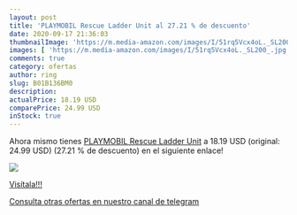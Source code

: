 ```yaml
---
layout: post
title: 'PLAYMOBIL Rescue Ladder Unit al 27.21 % de descuento'
date: 2020-09-17 21:36:03
thumbnailImage: 'https://m.media-amazon.com/images/I/51rq5Vcx4oL._SL200_.jpg'
images: [ 'https://m.media-amazon.com/images/I/51rq5Vcx4oL._SL200_.jpg' ]
comments: true
category: ofertas
author: ring
slug: B01B136BM0
description:
actualPrice: 18.19 USD
comparePrice: 24.99 USD
inStock: true
---
```


Ahora mismo tienes [PLAYMOBIL Rescue Ladder Unit](https://www.amazon.com/dp/B01B136BM0/?tag=redken08-20) a 18.19 USD (original: 24.99 USD) (27.21 %  de descuento) en el siguiente enlace!

[![](https://m.media-amazon.com/images/I/51rq5Vcx4oL._SL200_.jpg)](https://www.amazon.com/dp/B01B136BM0/?tag=redken08-20)

[Visítala!!!](https://www.amazon.com/dp/B01B136BM0/?tag=redken08-20)

[Consulta otras ofertas en nuestro canal de telegram](https://t.me/s/ofertas25)
